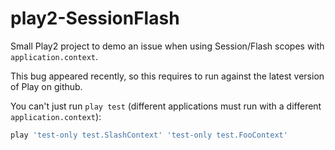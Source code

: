 play2-SessionFlash
==================

Small Play2 project to demo an issue when using Session/Flash scopes with `application.context`.

This bug appeared recently, so this requires to run against the latest version of Play on github.

You can't just run `play test` (different applications must run with a different `application.context`):

```bash
play 'test-only test.SlashContext' 'test-only test.FooContext'
```